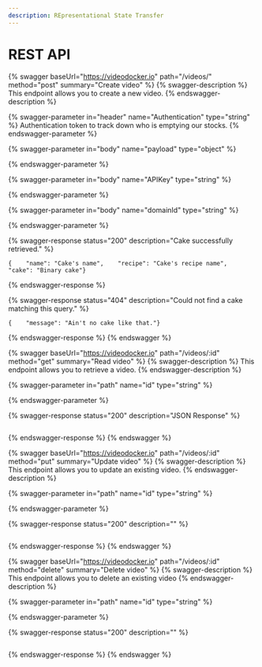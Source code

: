 ```yaml
---
description: REpresentational State Transfer
---
```


# REST API

{% swagger baseUrl="https://videodocker.io" path="/videos/" method="post" summary="Create video" %}
{% swagger-description %}
This endpoint allows you to create a new video.
{% endswagger-description %}

{% swagger-parameter in="header" name="Authentication" type="string" %}
Authentication token to track down who is emptying our stocks.
{% endswagger-parameter %}

{% swagger-parameter in="body" name="payload" type="object" %}

{% endswagger-parameter %}

{% swagger-parameter in="body" name="APIKey" type="string" %}

{% endswagger-parameter %}

{% swagger-parameter in="body" name="domainId" type="string" %}

{% endswagger-parameter %}

{% swagger-response status="200" description="Cake successfully retrieved." %}
```
{    "name": "Cake's name",    "recipe": "Cake's recipe name",    "cake": "Binary cake"}
```
{% endswagger-response %}

{% swagger-response status="404" description="Could not find a cake matching this query." %}
```
{    "message": "Ain't no cake like that."}
```
{% endswagger-response %}
{% endswagger %}

{% swagger baseUrl="https://videodocker.io" path="/videos/:id" method="get" summary="Read video" %}
{% swagger-description %}
This endpoint allows you to retrieve a video.
{% endswagger-description %}

{% swagger-parameter in="path" name="id" type="string" %}

{% endswagger-parameter %}

{% swagger-response status="200" description="JSON Response" %}
```javascript
```
{% endswagger-response %}
{% endswagger %}

{% swagger baseUrl="https://videodocker.io" path="/videos/:id" method="put" summary="Update video" %}
{% swagger-description %}
This endpoint allows you to update an existing video.
{% endswagger-description %}

{% swagger-parameter in="path" name="id" type="string" %}

{% endswagger-parameter %}

{% swagger-response status="200" description="" %}
```
```
{% endswagger-response %}
{% endswagger %}

{% swagger baseUrl="https://videodocker.io" path="/videos/:id" method="delete" summary="Delete video" %}
{% swagger-description %}
This endpoint allows you to delete an existing video
{% endswagger-description %}

{% swagger-parameter in="path" name="id" type="string" %}

{% endswagger-parameter %}

{% swagger-response status="200" description="" %}
```
```
{% endswagger-response %}
{% endswagger %}
